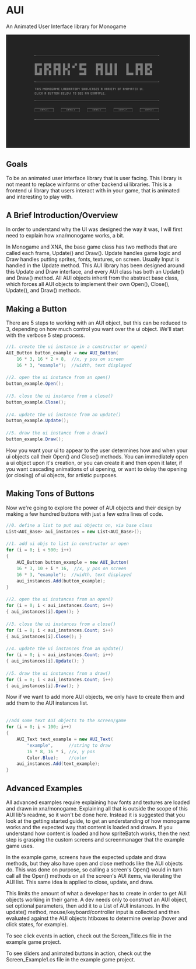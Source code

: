 # AUI  

An Animated User Interface library for Monogame  


![](https://github.com/MrGrak/AUI/blob/master/Imgs/aui_003.gif)  



## Goals

To be an animated user interface library that is user facing.
This library is not meant to replace winforms or other backend
ui libraries. This is a frontend ui library that users interact
with in your game, that is animated and interesting to play with.



## A Brief Introduction/Overview

In order to understand why the UI was designed the way it was,
I will first need to explain how xna/monogame works, a bit.

In Monogame and XNA, the base game class has two methods that
are called each frame, Update() and Draw(). Update handles game
logic and Draw handles putting sprites, fonts, textures, on screen.
Usually Input is handled in the Update method. 
This AUI library has been designed around this Update and Draw 
interface, and every AUI class has both an Update() and Draw()
method. All AUI objects inherit from the abstract base class,
which forces all AUI objects to implement their own Open(),
Close(), Update(), and Draw() methods.



## Making a Button

There are 5 steps to working with an AUI object, but this can
be reduced to 3, depending on how much control you want over
the ui object. We'll start with the verbose 5 step process.

```csharp
//1. create the ui instance in a constructor or open()
AUI_Button button_example = new AUI_Button(
	16 * 3, 16 * 2 + 8,  //x, y pos on screen
	16 * 3, "example");  //width, text displayed

//2. open the ui instance from an open()	
button_example.Open();

//3. close the ui instance from a close()
button_example.Close();

//4. update the ui instance from an update()
button_example.Update();

//5. draw the ui instance from a draw()
button_example.Draw();

```

How you want your ui to appear to the user determines how
and when your ui objects call their Open() and Close() methods.
You can immediately open a ui object upon it's creation,
or you can create it and then open it later, if you want
cascading animations of ui opening, or want to delay the
opening (or closing) of ui objects, for artistic purposes.





## Making Tons of Buttons

Now we're going to explore the power of AUI objects and
their design by making a few hundred buttons with just
a few extra lines of code.

```csharp
//0. define a list to put aui objects on, via base class
List<AUI_Base> aui_instances = new List<AUI_Base>();

//1. add ui objs to list in constructor or open
for (i = 0; i < 500; i++)
{ 
	AUI_Button button_example = new AUI_Button(
	16 * 3, 10 + i * 16,  //x, y pos on screen
	16 * 3, "example");  //width, text displayed
    aui_instances.Add(button_example);
}

//2. open the ui instances from an open()	
for (i = 0; i < aui_instances.Count; i++)
{ aui_instances[i].Open(); }

//3. close the ui instances from a close()
for (i = 0; i < aui_instances.Count; i++)
{ aui_instances[i].Close(); }

//4. update the ui instances from an update()
for (i = 0; i < aui_instances.Count; i++)
{ aui_instances[i].Update(); }

//5. draw the ui instances from a draw()
for (i = 0; i < aui_instances.Count; i++)
{ aui_instances[i].Draw(); }

```

Now if we want to add more AUI objects, we only have
to create them and add them to the AUI instances list.

```csharp

//add some text AUI objects to the screen/game
for (i = 0; i < 100; i++)
{ 
	AUI_Text text_example = new AUI_Text(
		"example",		//string to draw
		16 * 8, 16 * i, //x, y pos	
		Color.Blue);	//color
    aui_instances.Add(text_example);
}

```


## Advanced Examples

All advanced examples require explaining how fonts and 
textures are loaded and drawn in xna/monogame. Explaining 
all that is outside the scope of this AUI lib's readme, 
so it won't be done here. Instead it is suggested that you 
look at the getting started guide, to get an understanding 
of how monogame works and the expected way that content is 
loaded and drawn. If you understand how content is loaded 
and how spriteBatch works, then the next step is grasping
the custom screens and screenmanager that the example 
game uses.

In the example game, screens have the expected update and
draw methods, but they also have open and close methods like
the AUI objects do. This was done on purpose, so calling a
screen's Open() would in turn call all the Open() methods
on all the screen's AUI items, via iterating the AUI list.
This same idea is applied to close, update, and draw.

This limits the amount of what a developer has to create
in order to get AUI objects working in their game. A dev
needs only to construct an AUI object, set optional 
parameters, then add it to a List of AUI instances. In 
the update() method, mouse/keyboard/controller input is 
collected and then evaluated against the AUI objects 
htiboxes to determine overlap (hover and click states, 
for example). 

To see click events in action, check out the Screen_Title.cs
file in the example game project.

To see sliders and animated buttons in action, check out 
the Screen_Example1.cs file in the example game project.



























